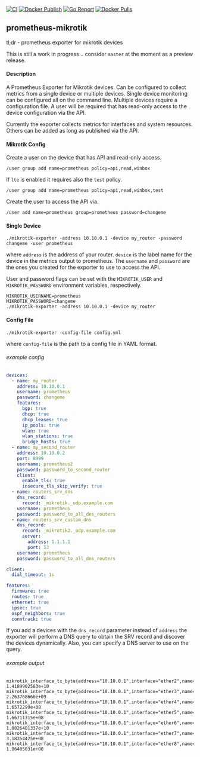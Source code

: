 [![CI](https://github.com/ogi4i/mikrotik-exporter/actions/workflows/ci.yml/badge.svg)](https://github.com/ogi4i/mikrotik-exporter/actions/workflows/ci.yml)
[![Docker Publish](https://github.com/ogi4i/mikrotik-exporter/actions/workflows/publish.yml/badge.svg)](https://github.com/ogi4i/mikrotik-exporter/actions/workflows/publish.yml)
[![Go Report](https://goreportcard.com/badge/github.com/ogi4i/mikrotik-exporter)](https://goreportcard.com/report/github.com/ogi4i/mikrotik-exporter)
[![Docker Pulls](https://img.shields.io/docker/pulls/ogi4i/mikrotik-exporter.svg)](https://hub.docker.com/r/ogi4i/mikrotik-exporter/)

## prometheus-mikrotik

tl;dr - prometheus exporter for mikrotik devices

This is still a work in progress .. consider `master` at the moment as a preview release.

#### Description

A Prometheus Exporter for Mikrotik devices. Can be configured to collect metrics from a single device or multiple
devices. Single device monitoring can be configured all on the command line. Multiple devices require a configuration
file. A user will be required that has read-only access to the device configuration via the API.

Currently the exporter collects metrics for interfaces and system resources. Others can be added as long as published
via the API.

#### Mikrotik Config

Create a user on the device that has API and read-only access.

`/user group add name=prometheus policy=api,read,winbox`

If `lte` is enabled it requires also the `test` policy.

`/user group add name=prometheus policy=api,read,winbox,test`

Create the user to access the API via.

`/user add name=prometheus group=prometheus password=changeme`

#### Single Device

`./mikrotik-exporter -address 10.10.0.1 -device my_router -password changeme -user prometheus`

where `address` is the address of your router. `device` is the label name for the device in the metrics output to
prometheus. The `username` and `password` are the ones you created for the exporter to use to access the API.

User and password flags can be set with the `MIKROTIK_USER` and `MIKROTIK_PASSWORD` environment variables, respectively.

```
MIKROTIK_USERNAME=prometheus
MIKROTIK_PASSWORD=changeme
./mikrotik-exporter -address 10.10.0.1 -device my_router
```

#### Config File

`./mikrotik-exporter -config-file config.yml`

where `config-file` is the path to a config file in YAML format.

###### example config

```yaml
devices:
  - name: my_router
    address: 10.10.0.1
    username: prometheus
    password: changeme
    features:
      bgp: true
      dhcp: true
      dhcp_leases: true
      ip_pools: true
      wlan: true
      wlan_stations: true
      bridge_hosts: true
  - name: my_second_router
    address: 10.10.0.2
    port: 8999
    username: prometheus2
    password: password_to_second_router
    client:
      enable_tls: true
      insecure_tls_skip_verify: true
  - name: routers_srv_dns
    dns_record:
      record: _mikrotik._udp.example.com
    username: prometheus
    password: password_to_all_dns_routers
  - name: routers_srv_custom_dns
    dns_record:
      record: _mikrotik2._udp.example.com
      server:
        address: 1.1.1.1
        port: 53
    username: prometheus
    password: password_to_all_dns_routers

client:
  dial_timeout: 1s

features:
  firmware: true
  routes: true
  ethernet: true
  ipsec: true
  ospf_neighbors: true
  conntrack: true
```

If you add a devices with the `dns_record` parameter instead of `address` the exporter will perform a DNS query to
obtain the SRV record and discover the devices dynamically. Also, you can specify a DNS server to use on the query.

###### example output

```
mikrotik_interface_tx_byte{address="10.10.0.1",interface="ether2",name="my_router"} 1.4189902583e+10
mikrotik_interface_tx_byte{address="10.10.0.1",interface="ether3",name="my_router"} 2.263768666e+09
mikrotik_interface_tx_byte{address="10.10.0.1",interface="ether4",name="my_router"} 1.6572299e+08
mikrotik_interface_tx_byte{address="10.10.0.1",interface="ether5",name="my_router"} 1.66711315e+08
mikrotik_interface_tx_byte{address="10.10.0.1",interface="ether6",name="my_router"} 1.0026481337e+10
mikrotik_interface_tx_byte{address="10.10.0.1",interface="ether7",name="my_router"} 3.18354425e+08
mikrotik_interface_tx_byte{address="10.10.0.1",interface="ether8",name="my_router"} 1.86405031e+08
```

 
